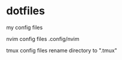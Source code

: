# dotfiles
my config files

nvim config files .config/nvim

tmux config files rename directory to ".tmux"
